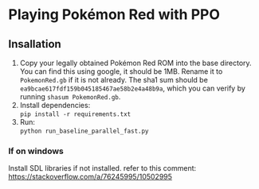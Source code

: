 # Playing Pokémon Red with PPO

## Insallation
1. Copy your legally obtained Pokémon Red ROM into the base directory. You can find this using google, it should be 1MB. Rename it to `PokemonRed.gb` if it is not already. The sha1 sum should be `ea9bcae617fdf159b045185467ae58b2e4a48b9a`, which you can verify by running `shasum PokemonRed.gb`.  
2. Install dependencies:  
```pip install -r requirements.txt```
3. Run:  
```python run_baseline_parallel_fast.py```

### If on windows
Install SDL libraries if not installed.
refer to this comment:
https://stackoverflow.com/a/76245995/10502995


